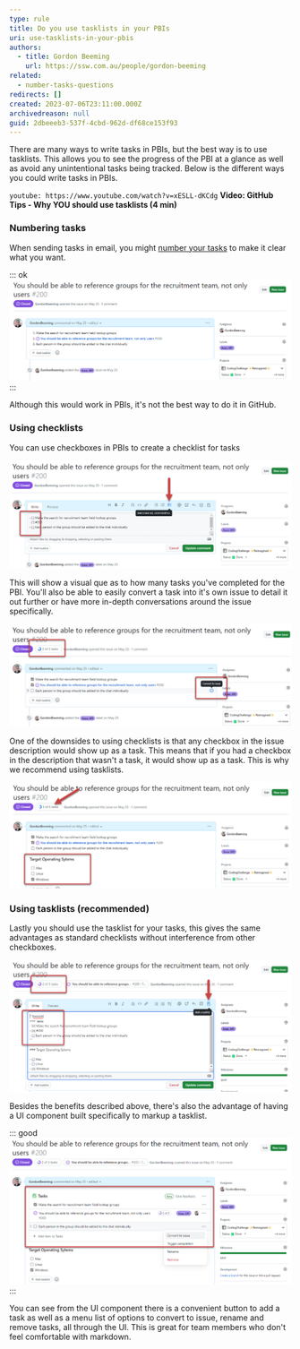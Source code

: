 ```yaml
---
type: rule
title: Do you use tasklists in your PBIs
uri: use-tasklists-in-your-pbis
authors:
  - title: Gordon Beeming
    url: https://ssw.com.au/people/gordon-beeming
related: 
  - number-tasks-questions
redirects: []
created: 2023-07-06T23:11:00.000Z
archivedreason: null
guid: 2dbeeeb3-537f-4cbd-962d-df68ce153f93
---
```

  
There are many ways to write tasks in PBIs, but the best way is to use tasklists. This allows you to see the progress of the PBI at a glance as well as avoid any unintentional tasks being tracked. Below is the different ways you could write tasks in PBIs.

<!--endintro-->

`youtube: https://www.youtube.com/watch?v=xESLL-dKCdg`
**Video: GitHub Tips - Why YOU should use tasklists (4 min)**

### Numbering tasks

When sending tasks in email, you might [number your tasks](https://ssw.com.au/rules/number-tasks-questions/) to make it clear what you want. 

::: ok
![Figure: Numbering tasks in PBIs works but isn't fully utilizing the platform](numbering-tasks.jpg)
:::

Although this would work in PBIs, it's not the best way to do it in GitHub.

### Using checklists

You can use checkboxes in PBIs to create a checklist for tasks

![Figure: You can click the tasks toolbar button or simple type in a task which is recognized as "- \[ \]"](task-checklist.jpg)

This will show a visual que as to how many tasks you've completed for the PBI. You'll also be able to easily convert a task into it's own issue to detail it out further or have more in-depth conversations around the issue specifically.

![Figure: The tasks will light up at the top of the issue and you can easily create new issues from tasks](task-checklist-view.jpg)

One of the downsides to using checklists is that any checkbox in the issue description would show up as a task. This means that if you had a checkbox in the description that wasn't a task, it would show up as a task. This is why we recommend using tasklists.

![Figure: When you have more checkboxes, e.g. for bug reports. Your task indicator will not be accurate](task-checklist-incorrect-tasks.jpg)

### Using tasklists (recommended)

Lastly you should use the tasklist for your tasks, this gives the same advantages as standard checklists without interference from other checkboxes. 

![Figure: Using tasklist requires a little extra markdown around your checkboxes](tasklists-markdown.jpg)

Besides the benefits described above, there's also the advantage of having a UI component built specifically to markup a tasklist.

::: good
![Figure: Using tasklist requires a little extra markdown around your checkboxes](tasklists-ui.jpg)
:::

You can see from the UI component there is a convenient button to add a task as well as a menu list of options to convert to issue, rename and remove tasks, all through the UI. This is great for team members who don't feel comfortable with markdown.
